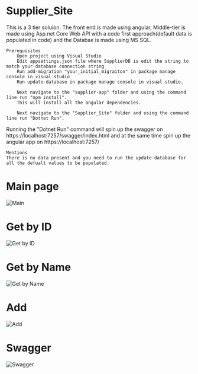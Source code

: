 # Supplier_Site
This is a 3 tier soluion. The front end is made using angular, Middle-tier is made using Asp.net Core Web API with a code first approach(default data is populated in code) and the Databae is made using MS SQL.  

    Prerequisites
        Open project using Visual Studio
        Edit appsettings.json file where SupplierDB is edit the string to match your database connection string
        Run add-migration "your_initial_migraiton" in package manage console in visual studio
        Run update-database in package manage console in visual studio.
        
        Next navigate to the "supplier-app" folder and using the command line run "npm install". 
        This will install all the angular dependencies.
        
        Next navigate to the "Supplier_Site" folder and using the command line run "Dotnet Run".
        
Running the "Dotnet Run" command will spin up the swagger on https://localhost:7257/swagger/index.html 
and at the same time spin up the angular app on https://localhost:7257/

    Mentions 
    There is no data present and you need to run the update-database for all the defualt values to be populated.

# Main page
![Main](https://user-images.githubusercontent.com/9131084/233798989-342ed115-be14-40b6-b570-cfb1410dc4a9.PNG)

# Get by ID
![Get by ID](https://user-images.githubusercontent.com/9131084/233799048-5c9a7bd1-9f87-4f09-ab40-b098965653a2.PNG)

# Get by Name
![Get by Name](https://user-images.githubusercontent.com/9131084/233799065-03c01fcb-8a13-4539-b4dc-96bf9d83c6db.PNG)

# Add 
![Add](https://user-images.githubusercontent.com/9131084/233799076-a5d89eb3-7dd4-428e-afb5-e5b7213ab1dd.PNG)

# Swagger
![Swagger](https://user-images.githubusercontent.com/9131084/233799087-2358c39d-3735-43fb-932a-2d2ea40be739.PNG)



